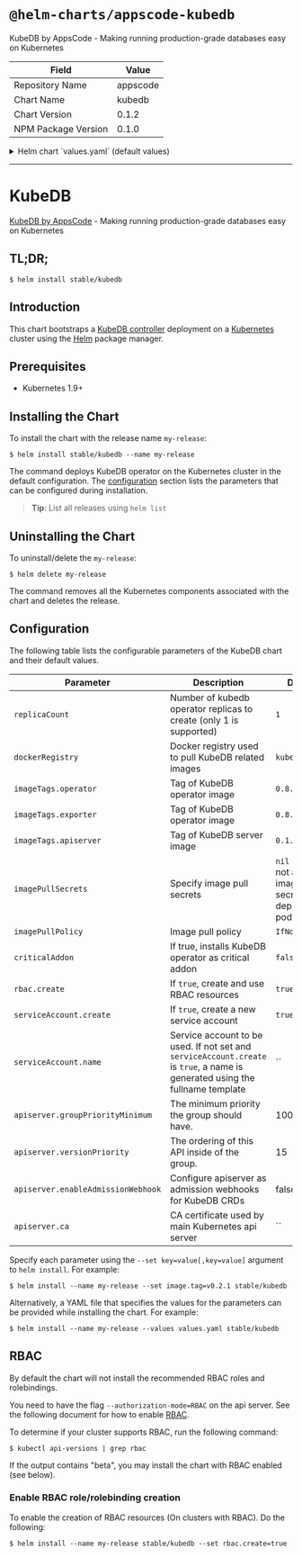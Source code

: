 # `@helm-charts/appscode-kubedb`

KubeDB by AppsCode - Making running production-grade databases easy on Kubernetes

| Field               | Value    |
| ------------------- | -------- |
| Repository Name     | appscode |
| Chart Name          | kubedb   |
| Chart Version       | 0.1.2    |
| NPM Package Version | 0.1.0    |

<details>

<summary>Helm chart `values.yaml` (default values)</summary>

```yaml
##
## KubeDB chart configuration
##
# Docker registry containing KubeDB images
dockerRegistry: kubedb
## Tags for Docker images
imageTags:
  ## Docker image tag containing KubeDB operator
  operator: 0.8.0-beta.2
  ## Docker image tag containing KubeDB exporter
  exporter: 0.8.0-beta.2
  ## Docker image tag containing KubeDB apiserver
  apiserver: 0.1.0-beta.2
# Declare variables to be passed into your templates.
replicaCount: 1
## Optionally specify an array of imagePullSecrets.
## Secrets must be manually created in the namespace.
## ref: https://kubernetes.io/docs/concepts/containers/images/#specifying-imagepullsecrets-on-a-pod
##
# imagePullSecrets:
#   - name: myRegistryKeySecretName
## Specify a imagePullPolicy
## ref: http://kubernetes.io/docs/user-guide/images/#pre-pulling-images
##
imagePullPolicy: IfNotPresent
## Installs KubeDB operator as critical addon
## https://kubernetes.io/docs/tasks/administer-cluster/guaranteed-scheduling-critical-addon-pods/
criticalAddon: false

rbac:
  # Specifies whether RBAC resources should be created
  create: true

serviceAccount:
  # Specifies whether a ServiceAccount should be created
  create: true
  # The name of the ServiceAccount to use.
  # If not set and create is true, a name is generated using the fullname template
  name:

apiserver:
  # groupPriorityMinimum is the minimum priority the group should have. Please see
  # https://github.com/kubernetes/kube-aggregator/blob/release-1.9/pkg/apis/apiregistration/v1beta1/types.go#L58-L64
  # for more information on proper values of this field.
  groupPriorityMinimum: 10000
  # versionPriority is the ordering of this API inside of the group. Please see
  # https://github.com/kubernetes/kube-aggregator/blob/release-1.9/pkg/apis/apiregistration/v1beta1/types.go#L66-L70
  # for more information on proper values of this field
  versionPriority: 15
  # enableAdmissionWebhook is used to configure apiserver as admission webhook for KubeDB CRDs
  enableAdmissionWebhook: false
  # CA certificate used by main Kubernetes api server
  ca:
```

</details>

---

# KubeDB

[KubeDB by AppsCode](https://github.com/kubedb/cli) - Making running production-grade databases easy on Kubernetes

## TL;DR;

```console
$ helm install stable/kubedb
```

## Introduction

This chart bootstraps a [KubeDB controller](https://github.com/kubedb/cli) deployment on a [Kubernetes](http://kubernetes.io) cluster using the [Helm](https://helm.sh) package manager.

## Prerequisites

- Kubernetes 1.9+

## Installing the Chart

To install the chart with the release name `my-release`:

```console
$ helm install stable/kubedb --name my-release
```

The command deploys KubeDB operator on the Kubernetes cluster in the default configuration. The [configuration](#configuration) section lists the parameters that can be configured during installation.

> **Tip**: List all releases using `helm list`

## Uninstalling the Chart

To uninstall/delete the `my-release`:

```console
$ helm delete my-release
```

The command removes all the Kubernetes components associated with the chart and deletes the release.

## Configuration

The following table lists the configurable parameters of the KubeDB chart and their default values.

| Parameter                          | Description                                                                                                                   | Default                                                  |
| ---------------------------------- | ----------------------------------------------------------------------------------------------------------------------------- | -------------------------------------------------------- |
| `replicaCount`                     | Number of kubedb operator replicas to create (only 1 is supported)                                                            | `1`                                                      |
| `dockerRegistry`                   | Docker registry used to pull KubeDB related images                                                                            | `kubedb`                                                 |
| `imageTags.operator`               | Tag of KubeDB operator image                                                                                                  | `0.8.0-beta.2`                                           |
| `imageTags.exporter`               | Tag of KubeDB operator image                                                                                                  | `0.8.0-beta.2`                                           |
| `imageTags.apiserver`              | Tag of KubeDB server image                                                                                                    | `0.1.0-beta.2`                                           |
| `imagePullSecrets`                 | Specify image pull secrets                                                                                                    | `nil` (does not add image pull secrets to deployed pods) |
| `imagePullPolicy`                  | Image pull policy                                                                                                             | `IfNotPresent`                                           |
| `criticalAddon`                    | If true, installs KubeDB operator as critical addon                                                                           | `false`                                                  |
| `rbac.create`                      | If `true`, create and use RBAC resources                                                                                      | `true`                                                   |
| `serviceAccount.create`            | If `true`, create a new service account                                                                                       | `true`                                                   |
| `serviceAccount.name`              | Service account to be used. If not set and `serviceAccount.create` is `true`, a name is generated using the fullname template | ``                                                       |
| `apiserver.groupPriorityMinimum`   | The minimum priority the group should have.                                                                                   | 10000                                                    |
| `apiserver.versionPriority`        | The ordering of this API inside of the group.                                                                                 | 15                                                       |
| `apiserver.enableAdmissionWebhook` | Configure apiserver as admission webhooks for KubeDB CRDs                                                                     | false                                                    |
| `apiserver.ca`                     | CA certificate used by main Kubernetes api server                                                                             | ``                                                       |

Specify each parameter using the `--set key=value[,key=value]` argument to `helm install`. For example:

```console
$ helm install --name my-release --set image.tag=v0.2.1 stable/kubedb
```

Alternatively, a YAML file that specifies the values for the parameters can be provided while
installing the chart. For example:

```console
$ helm install --name my-release --values values.yaml stable/kubedb
```

## RBAC

By default the chart will not install the recommended RBAC roles and rolebindings.

You need to have the flag `--authorization-mode=RBAC` on the api server. See the following document for how to enable [RBAC](https://kubernetes.io/docs/admin/authorization/rbac/).

To determine if your cluster supports RBAC, run the following command:

```console
$ kubectl api-versions | grep rbac
```

If the output contains "beta", you may install the chart with RBAC enabled (see below).

### Enable RBAC role/rolebinding creation

To enable the creation of RBAC resources (On clusters with RBAC). Do the following:

```console
$ helm install --name my-release stable/kubedb --set rbac.create=true
```
